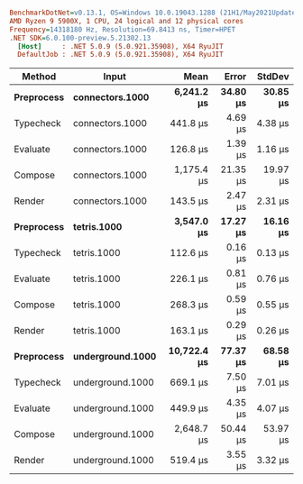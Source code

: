``` ini

BenchmarkDotNet=v0.13.1, OS=Windows 10.0.19043.1288 (21H1/May2021Update)
AMD Ryzen 9 5900X, 1 CPU, 24 logical and 12 physical cores
Frequency=14318180 Hz, Resolution=69.8413 ns, Timer=HPET
.NET SDK=6.0.100-preview.5.21302.13
  [Host]     : .NET 5.0.9 (5.0.921.35908), X64 RyuJIT
  DefaultJob : .NET 5.0.9 (5.0.921.35908), X64 RyuJIT


```
|     Method |            Input |        Mean |    Error |   StdDev |
|----------- |----------------- |------------:|---------:|---------:|
| **Preprocess** |  **connectors.1000** |  **6,241.2 μs** | **34.80 μs** | **30.85 μs** |
|  Typecheck |  connectors.1000 |    441.8 μs |  4.69 μs |  4.38 μs |
|   Evaluate |  connectors.1000 |    126.8 μs |  1.39 μs |  1.16 μs |
|    Compose |  connectors.1000 |  1,175.4 μs | 21.35 μs | 19.97 μs |
|     Render |  connectors.1000 |    143.5 μs |  2.47 μs |  2.31 μs |
| **Preprocess** |      **tetris.1000** |  **3,547.0 μs** | **17.27 μs** | **16.16 μs** |
|  Typecheck |      tetris.1000 |    112.6 μs |  0.16 μs |  0.13 μs |
|   Evaluate |      tetris.1000 |    226.1 μs |  0.81 μs |  0.76 μs |
|    Compose |      tetris.1000 |    268.3 μs |  0.59 μs |  0.55 μs |
|     Render |      tetris.1000 |    163.1 μs |  0.29 μs |  0.26 μs |
| **Preprocess** | **underground.1000** | **10,722.4 μs** | **77.37 μs** | **68.58 μs** |
|  Typecheck | underground.1000 |    669.1 μs |  7.50 μs |  7.01 μs |
|   Evaluate | underground.1000 |    449.9 μs |  4.35 μs |  4.07 μs |
|    Compose | underground.1000 |  2,648.7 μs | 50.44 μs | 53.97 μs |
|     Render | underground.1000 |    519.4 μs |  3.55 μs |  3.32 μs |
